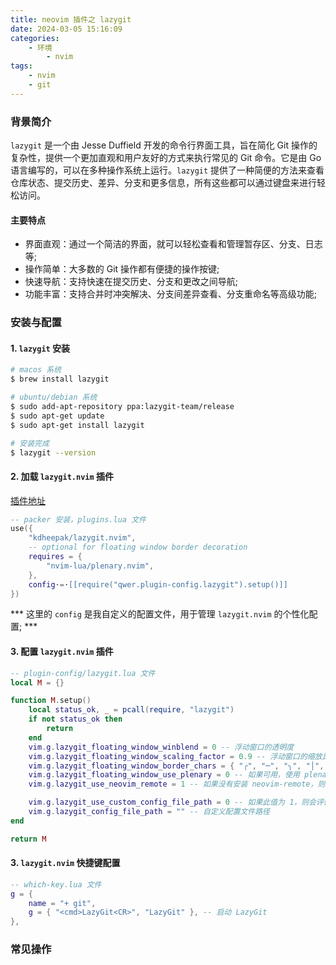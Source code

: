 ```yaml
---
title: neovim 插件之 lazygit
date: 2024-03-05 15:16:09
categories:
    - 环境
        - nvim
tags:
    - nvim
    - git
---
```


### 背景简介

`lazygit` 是一个由 Jesse Duffield 开发的命令行界面工具，旨在简化 Git 操作的复杂性，提供一个更加直观和用户友好的方式来执行常见的 Git 命令。它是由 Go 语言编写的，可以在多种操作系统上运行。`lazygit` 提供了一种简便的方法来查看仓库状态、提交历史、差异、分支和更多信息，所有这些都可以通过键盘来进行轻松访问。

#### 主要特点
- 界面直观：通过一个简洁的界面，就可以轻松查看和管理暂存区、分支、日志等;
- 操作简单：大多数的 Git 操作都有便捷的操作按键;
- 快速导航：支持快速在提交历史、分支和更改之间导航;
- 功能丰富：支持合并时冲突解决、分支间差异查看、分支重命名等高级功能;

### 安装与配置
#### 1. `lazygit` 安装

```bash
# macos 系统
$ brew install lazygit

# ubuntu/debian 系统
$ sudo add-apt-repository ppa:lazygit-team/release
$ sudo apt-get update
$ sudo apt-get install lazygit

# 安装完成
$ lazygit --version
```

#### 2. 加载 `lazygit.nvim` 插件

[插件地址](https://github.com/kdheepak/lazygit.nvim)

```lua
-- packer 安装，plugins.lua 文件
use({
    "kdheepak/lazygit.nvim",
    -- optional for floating window border decoration
    requires = {
        "nvim-lua/plenary.nvim",
    },
    config⋅=⋅[[require("qwer.plugin-config.lazygit").setup()]]
})
```
*** 这里的 `config` 是我自定义的配置文件，用于管理 `lazygit.nvim` 的个性化配置; ***

#### 3. 配置 `lazygit.nvim` 插件

```lua
-- plugin-config/lazygit.lua 文件
local M = {}

function M.setup()
    local status_ok, _ = pcall(require, "lazygit")
    if not status_ok then
        return
    end
    vim.g.lazygit_floating_window_winblend = 0 -- 浮动窗口的透明度
    vim.g.lazygit_floating_window_scaling_factor = 0.9 -- 浮动窗口的缩放比例
    vim.g.lazygit_floating_window_border_chars = { "╭", "─", "╮", "│", "╯", "─", "╰", "│" } -- 自定义 lazygit 弹出窗口边框字符
    vim.g.lazygit_floating_window_use_plenary = 0 -- 如果可用，使用 plenary.nvim 来管理浮动窗口
    vim.g.lazygit_use_neovim_remote = 1 -- 如果没有安装 neovim-remote，则回退到 0

    vim.g.lazygit_use_custom_config_file_path = 0 -- 如果此值为 1，则会评估配置文件路径
    vim.g.lazygit_config_file_path = "" -- 自定义配置文件路径
end

return M
```

#### 3. `lazygit.nvim` 快捷键配置

```lua
-- which-key.lua 文件
g = {
    name = "+ git",
    g = { "<cmd>LazyGit<CR>", "LazyGit" }, -- 启动 LazyGit
},
```

### 常见操作
